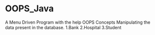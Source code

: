 # OOPS_Java
A Menu Driven Program with the help OOPS Concepts  Manipulating the data present in the database.
1.Bank
2.Hospital
3.Student
